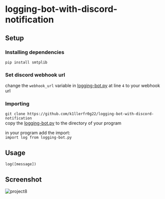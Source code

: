 # logging-bot-with-discord-notification

## Setup 

### Installing dependencies

`pip install smtplib`  
### Set discord webhook url
change the `webhook_url` variable in [logging-bot.py](https://github.com/k1llerfr0g22/logging-bot-with-discord-notification/blob/main/logging-bot.py) at line `4` to your webhook url  

### Importing 

`git clone https://github.com/k1llerfr0g22/logging-bot-with-discord-notification`  
copy the [logging-bot.py](https://github.com/k1llerfr0g22/logging-bot-with-discord-notification/blob/main/main.py) to the directory of your program  

in your program add the import:  
`import log from logging-bot.py`

## Usage

`log([message])`

## Screenshot
![project8](https://user-images.githubusercontent.com/56881372/180652252-44538ced-fb87-4238-a34e-98cd1fe8443c.png)
